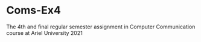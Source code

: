 # Coms-Ex4
The 4th and final regular semester assignment in Computer Communication course at Ariel University 2021
